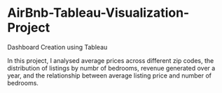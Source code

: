 # AirBnb-Tableau-Visualization-Project
Dashboard Creation using Tableau

In this project, I analysed average prices across different zip codes, the distribution of listings by numbr of bedrooms, revenue generated over a year, and the relationship between average listing price and number of bedrooms.
